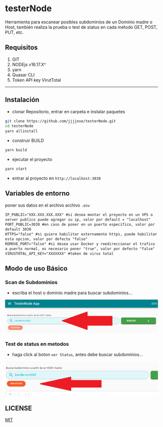 # testerNode

Herramienta para escanear posibles subdominios de un Dominio madre o Host, también realiza la prueba o test de status en cada método GET, POST, PUT, etc.

## Requisitos

1. GIT
2. NODEjs v16.17.X^
3. yarn
4. Quasar CLI
5. Token API key VirutTotal

---

## Instalación

- clonar Repositorio, entrar en carpeta e instalar paquetes

```bash
git clone https://github.com/jjjjose/testerNode.git
cd testerNode
yarn allinstall
```

- construir BUILD

```bash
yarn build
```

- ejecutar el proyecto

```bash
yarn start
```

- entrar al proyecto en `http://localhost:3030`

## Variables de entorno

poner sus datos en el archivo archivo `.env`

```env
IP_PUBLIC="XXX.XXX.XXX.XXX" #si desea montar el proyecto en un VPS o server publico puede agregar su ip, valor por default = "localhost"
PORT_PUBLIC=3030 #en caso de poner en un puerto especifico, valor por default 3030
HTTPS="false" #si quiere habilitar externamente https, puede habilitar esta opcion, valor por defecto "false"
REMOVE_PORT="false" #si desea usar Docker y reedireccionar el trafico a puerto normal, es necesario poner "true", valor por defecto "false"
VIRUSTOTAL_API_KEY="XXXXXXX" #token de virus total
```

## Modo de uso Básico

### Scan de Subdominios

- escriba el host o dominio madre para buscar subdominios...

![scan](assets/img/escaner-subdominio.png)

### Test de status en metodos

- haga click al boton `ver Status`, antes debe buscar subdominios...

![scan](assets/img/ver-status.png)

## LICENSE

[MIT](LICENSE)
